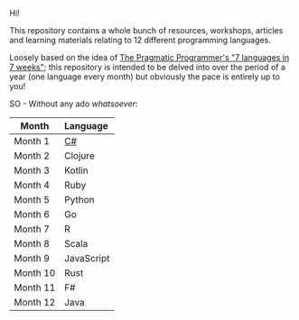 Hi!

This repository contains a whole bunch of resources, workshops, articles and learning materials relating to 12 different programming languages.  

Loosely based on the idea of [The Pragmatic Programmer's "7 languages in 7 weeks"](https://pragprog.com/book/btlang/seven-languages-in-seven-weeks); this repository is intended to be delved into over the period of a year (one language every month) but obviously the pace is entirely up to you!

SO - Without any ado _whatsoever_:

| Month    | Language                 |
| -------- |:-------------------------|
| Month 1  | [C#](./c#/README.md)     |
| Month 2  | Clojure                  |
| Month 3  | Kotlin                   |
| Month 4  | Ruby                     |
| Month 5  | Python                   |
| Month 6  | Go                       |
| Month 7  | R                        |
| Month 8  | Scala                    |
| Month 9  | JavaScript               |
| Month 10 | Rust                     |
| Month 11 | F#                       |
| Month 12 | Java                     |